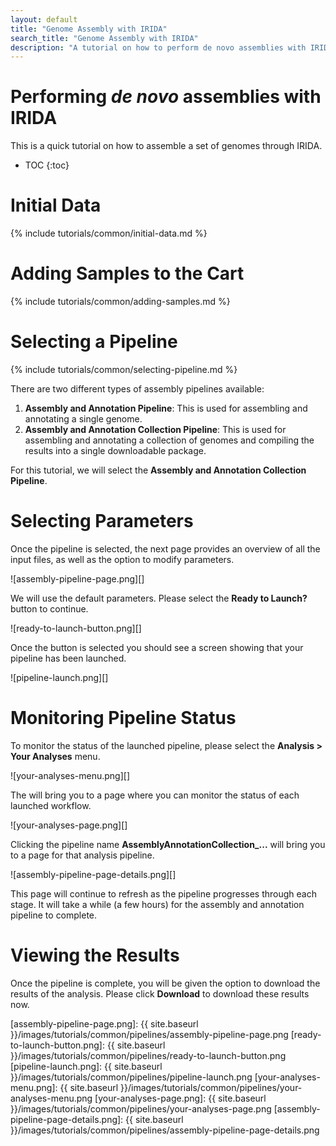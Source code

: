 ```yaml
---
layout: default
title: "Genome Assembly with IRIDA"
search_title: "Genome Assembly with IRIDA"
description: "A tutorial on how to perform de novo assemblies with IRIDA."
---
```


Performing *de novo* assemblies with IRIDA
==========================================

This is a quick tutorial on how to assemble a set of genomes through IRIDA.

* TOC
{:toc}

Initial Data
============

{% include tutorials/common/initial-data.md %}

Adding Samples to the Cart
==========================

{% include tutorials/common/adding-samples.md %}

Selecting a Pipeline
====================

{% include tutorials/common/selecting-pipeline.md %}

There are two different types of assembly pipelines available:

1. **Assembly and Annotation Pipeline**:  This is used for assembling and annotating a single genome.
2. **Assembly and Annotation Collection Pipeline**:  This is used for assembling and annotating a collection of genomes and compiling the results into a single downloadable package.

For this tutorial, we will select the **Assembly and Annotation Collection Pipeline**.

Selecting Parameters
====================

Once the pipeline is selected, the next page provides an overview of all the input files, as well as the option to modify parameters.

![assembly-pipeline-page.png][]

We will use the default parameters.  Please select the **Ready to Launch?** button to continue.

![ready-to-launch-button.png][]

Once the button is selected you should see a screen showing that your pipeline has been launched.

![pipeline-launch.png][]

Monitoring Pipeline Status
==========================

To monitor the status of the launched pipeline, please select the **Analysis > Your Analyses** menu.

![your-analyses-menu.png][]

The will bring you to a page where you can monitor the status of each launched workflow.

![your-analyses-page.png][]

Clicking the pipeline name **AssemblyAnnotationCollection_...** will bring you to a page for that analysis pipeline.

![assembly-pipeline-page-details.png][]

This page will continue to refresh as the pipeline progresses through each stage.  It will take a while (a few hours) for the assembly and annotation pipeline to complete.

Viewing the Results
===================

Once the pipeline is complete, you will be given the option to download the results of the analysis.  Please click **Download** to download these results now.

[assembly-pipeline-page.png]: {{ site.baseurl }}/images/tutorials/common/pipelines/assembly-pipeline-page.png
[ready-to-launch-button.png]: {{ site.baseurl }}/images/tutorials/common/pipelines/ready-to-launch-button.png
[pipeline-launch.png]: {{ site.baseurl }}/images/tutorials/common/pipelines/pipeline-launch.png
[your-analyses-menu.png]: {{ site.baseurl }}/images/tutorials/common/pipelines/your-analyses-menu.png
[your-analyses-page.png]: {{ site.baseurl }}/images/tutorials/common/pipelines/your-analyses-page.png
[assembly-pipeline-page-details.png]: {{ site.baseurl }}/images/tutorials/common/pipelines/assembly-pipeline-page-details.png
